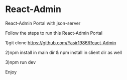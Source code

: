 # React-Admin
React-Admin Portal with json-server

Follow the steps to run this React-Admin Portal 

1)git clone https://github.com/Yasir1986/React-Admin

2)npm install in main dir & npm install in client dir as well

3)npm run dev

Enjoy

